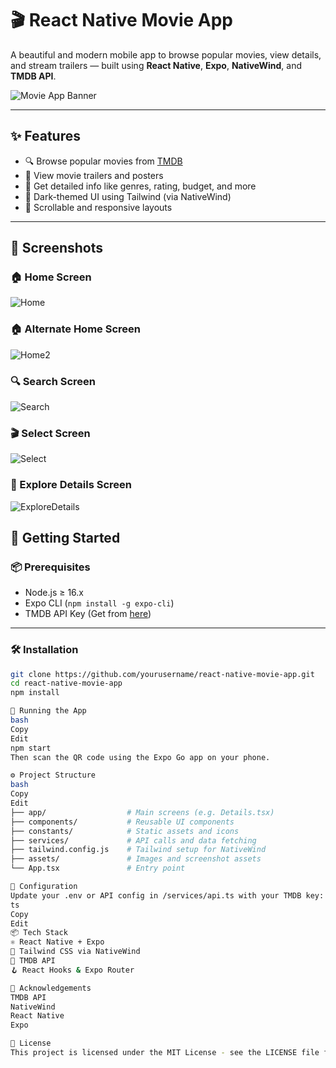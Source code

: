 # 🎬 React Native Movie App

A beautiful and modern mobile app to browse popular movies, view details, and stream trailers — built using **React Native**, **Expo**, **NativeWind**, and **TMDB API**.

![Movie App Banner](./assets/screenshots/banner.png)

---

## ✨ Features

- 🔍 Browse popular movies from [TMDB](https://www.themoviedb.org/)
- 🎥 View movie trailers and posters
- 📄 Get detailed info like genres, rating, budget, and more
- 🎨 Dark-themed UI using Tailwind (via NativeWind)
- 🔁 Scrollable and responsive layouts

---

## 📸 Screenshots

### 🏠 Home Screen
![Home](./assets/screenshots/Homepage.jpeg)

### 🏠 Alternate Home Screen
![Home2](./assets/screenshots/Homepagee.jpeg)

### 🔍 Search Screen
![Search](./assets/screenshots/Search.jpeg)

### 🎬 Select Screen
![Select](./assets/screenshots/Select.jpeg)

### 🧾 Explore Details Screen
![ExploreDetails](./assets/screenshots/explore.jpeg)




## 🚀 Getting Started

### 📦 Prerequisites

- Node.js ≥ 16.x
- Expo CLI (`npm install -g expo-cli`)
- TMDB API Key (Get from [here](https://www.themoviedb.org/documentation/api))

---

### 🛠 Installation

```bash
git clone https://github.com/yourusername/react-native-movie-app.git
cd react-native-movie-app
npm install

🧪 Running the App
bash
Copy
Edit
npm start
Then scan the QR code using the Expo Go app on your phone.

⚙️ Project Structure
bash
Copy
Edit
├── app/                  # Main screens (e.g. Details.tsx)
├── components/           # Reusable UI components
├── constants/            # Static assets and icons
├── services/             # API calls and data fetching
├── tailwind.config.js    # Tailwind setup for NativeWind
├── assets/               # Images and screenshot assets
└── App.tsx               # Entry point

🔧 Configuration
Update your .env or API config in /services/api.ts with your TMDB key:
ts
Copy
Edit
📦 Tech Stack
⚛️ React Native + Expo
🎨 Tailwind CSS via NativeWind
🔌 TMDB API
🪝 React Hooks & Expo Router

🙌 Acknowledgements
TMDB API
NativeWind
React Native
Expo

📄 License
This project is licensed under the MIT License - see the LICENSE file for details.